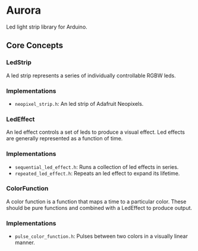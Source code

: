 # Aurora

Led light strip library for Arduino.

## Core Concepts

### LedStrip

A led strip represents a series of individually controllable RGBW leds.

### Implementations

* `neopixel_strip.h`: An led strip of Adafruit Neopixels.

### LedEffect

An led effect controls a set of leds to produce a visual effect. Led effects are generally represented as a function of time.

### Implementations

* `sequential_led_effect.h`: Runs a collection of led effects in series.
* `repeated_led_effect.h`: Repeats an led effect to expand its lifetime.

### ColorFunction

A color function is a function that maps a time to a particular color. These should be pure functions and combined with a LedEffect to produce output.

### Implementations

* `pulse_color_function.h`: Pulses between two colors in a visually linear manner.

